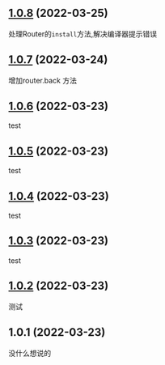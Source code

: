 ## [1.0.8](https://gitee.com/gowiny/uni-router/compare/v1.0.7...v1.0.8) (2022-03-25)

处理Router的`install`方法,解决编译器提示错误

## [1.0.7](https://gitee.com/gowiny/uni-router/compare/v1.0.6...v1.0.7) (2022-03-24)

增加router.back 方法

## [1.0.6](https://gitee.com/gowiny/uni-router/compare/v1.0.5...v1.0.6) (2022-03-23)

test

## [1.0.5](https://gitee.com/gowiny/uni-router/compare/v1.0.4...v1.0.5) (2022-03-23)

test

## [1.0.4](https://gitee.com/gowiny/uni-router/compare/v1.0.3...v1.0.4) (2022-03-23)

test

## [1.0.3](https://gitee.com/gowiny/uni-router/compare/v1.0.2...v1.0.3) (2022-03-23)

test

## [1.0.2](https://gitee.com/gowiny/uni-router/compare/v1.0.1...v1.0.2) (2022-03-23)

测试

## 1.0.1 (2022-03-23)
没什么想说的


